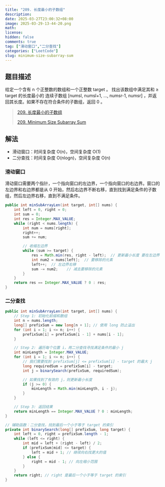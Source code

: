 ```yaml
---
title: "209. 长度最小的子数组"
description: 
date: 2025-03-27T23:00:32+08:00
image: 2025-03-29-13-44-20.png
math: 
license: 
hidden: false
comments: true
tag: ["滑动窗口","二分查找"]
categories: ["LeetCode"]
slug: minimum-size-subarray-sum
---
```


## 题目描述
给定一个含有 n 个正整数的数组和一个正整数 target 。
找出该数组中满足其和 ≥ target 的长度最小的 连续子数组 [numsl, numsl+1, ..., numsr-1, numsr] ，并返回其长度。如果不存在符合条件的子数组，返回 0 。

> [209. 长度最小的子数组](https://leetcode.cn/problems/minimum-size-subarray-sum/)
> 
> [209. Minimum Size Subarray Sum](https://leetcode.com/problems/minimum-size-subarray-sum/)

## 解法

- 滑动窗口：时间复杂度 O(n)，空间复杂度 O(1)
- 二分查找：时间复杂度 O(nlogn)，空间复杂度 O(n)

### 滑动窗口

滑动窗口需要两个指针，一个指向窗口的左边界，一个指向窗口的右边界。窗口的左边界和右边界都是从 0 开始，然后右边界不断右移，直到找到满足条件的子数组，然后左边界右移，直到不满足条件。

```java
public int minSubArrayLen(int target, int[] nums) {
    int left = 0, right = 0;
    int sum = 0;
    int res = Integer.MAX_VALUE;
    while (right < nums.length) {
        int num = nums[right];
        right++;
        sum += num;

        // 收缩左边界
        while (sum >= target) {
            res = Math.min(res, right - left);  // 更新最小长度 要在左边界收缩之前更新最小长度
            int num2 = nums[left];  // 要移除的元素
            left++;  // 左边界右移
            sum -= num2;    // 减去要移除的元素
        }
    }
    return res == Integer.MAX_VALUE ? 0 : res;
}
```

### 二分查找

```java
public int minSubArrayLen(int target, int[] nums) {
    // Step 1: 初始化前缀和数组
    int n = nums.length;
    long[] prefixSum = new long[n + 1]; // 使用 long 防止溢出
    for (int i = 1; i <= n; i++) {
        prefixSum[i] = prefixSum[i - 1] + nums[i - 1];
    }

    // Step 2: 遍历每个位置 i，用二分查找寻找满足条件的最小 j
    int minLength = Integer.MAX_VALUE;
    for (int i = 1; i <= n; i++) {
        // 我们需要找到 prefixSum[j] <= prefixSum[i] - target 的最大 j
        long requiredSum = prefixSum[i] - target;
        int j = binarySearch(prefixSum, requiredSum);

        // 如果找到了有效的 j，则更新最小长度
        if (j >= 0) {
            minLength = Math.min(minLength, i - j);
        }
    }

    // Step 3: 返回结果
    return minLength == Integer.MAX_VALUE ? 0 : minLength;
}

// 辅助函数：二分查找，找到最后一个小于等于 target 的索引
private int binarySearch(long[] prefixSum, long target) {
    int left = 0, right = prefixSum.length - 1;
    while (left <= right) {
        int mid = left + (right - left) / 2;
        if (prefixSum[mid] <= target) {
            left = mid + 1; // 继续向右找更大的值
        } else {
            right = mid - 1; // 向左缩小范围
        }
    }
    return right; // right 是最后一个小于等于 target 的索引
}
```